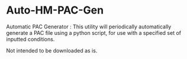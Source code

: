 # Auto-HM-PAC-Gen
Automatic PAC Generator : This utility will periodically automatically generate a PAC file using a python script, for use with a specified set of inputted conditions.

Not intended to be downloaded as is. 
